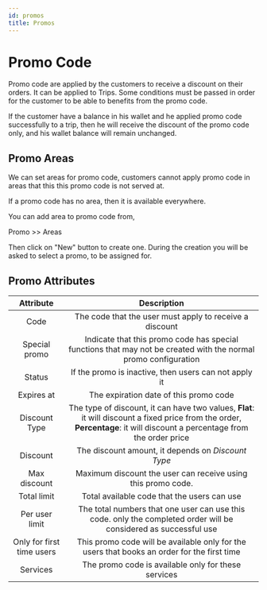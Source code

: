 ```yaml
---
id: promos
title: Promos
---
```




# Promo Code

Promo code are applied by the customers to receive a discount on their orders. It can be applied to Trips. Some  conditions must be passed in order for the customer to be able to benefits from the promo code.

If the customer have a balance in his wallet and he applied promo code successfully to a trip, then he will receive the discount of the promo code only, and his wallet balance will remain unchanged.

## Promo Areas

We can set areas for promo code, customers cannot apply promo code in areas that this this promo code is not served at.

If a promo code has no area, then it is available everywhere.

You can add area to promo code from,

Promo >> Areas

Then click on "New" button to create one. During the creation you will be asked to select a promo, to be assigned for.



## Promo Attributes

|         Attribute         |                         Description                          |
| :-----------------------: | :----------------------------------------------------------: |
|           Code            |   The code that the user must apply to receive a discount    |
|       Special promo       | Indicate that this promo code has special functions that may not be created with the normal promo configuration |
|          Status           |    If the promo is inactive, then users can not apply it     |
|        Expires at         |            The expiration date of this promo code            |
|       Discount Type       | The type of discount, it can have two values, **Flat**: it will discount a fixed price from the order, **Percentage**: it will discount a percentage from the order price |
|         Discount          |      The discount amount, it depends on *Discount Type*      |
|       Max discount        | Maximum discount the user can receive using this promo code. |
|        Total limit        |         Total available code that the users can use          |
|      Per user limit       | The total numbers that one user can use this code. only the completed order will be considered as successful use |
| Only for first time users | This promo code will be available only for the users that books an order for the first time |
|         Services          |     The promo code is available only for these services      |

